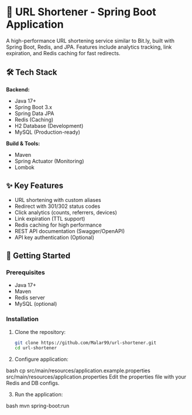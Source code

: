 # 🔗 URL Shortener - Spring Boot Application

A high-performance URL shortening service similar to Bit.ly, built with Spring Boot, Redis, and JPA. Features include analytics tracking, link expiration, and Redis caching for fast redirects.

## 🛠️ Tech Stack

**Backend:**
- Java 17+
- Spring Boot 3.x
- Spring Data JPA
- Redis (Caching)
- H2 Database (Development)
- MySQL (Production-ready)

**Build & Tools:**
- Maven
- Spring Actuator (Monitoring)
- Lombok

## ✨ Key Features

- URL shortening with custom aliases
- Redirect with 301/302 status codes
- Click analytics (counts, referrers, devices)
- Link expiration (TTL support)
- Redis caching for high performance
- REST API documentation (Swagger/OpenAPI)
- API key authentication (Optional)

## 🚀 Getting Started

### Prerequisites
- Java 17+
- Maven
- Redis server
- MySQL (optional)

### Installation
1. Clone the repository:
   ```bash
   git clone https://github.com/Malar99/url-shortener.git
   cd url-shortener
2. Configure application:

bash
cp src/main/resources/application.example.properties src/main/resources/application.properties
Edit the properties file with your Redis and DB configs.

3. Run the application:

bash
mvn spring-boot:run
